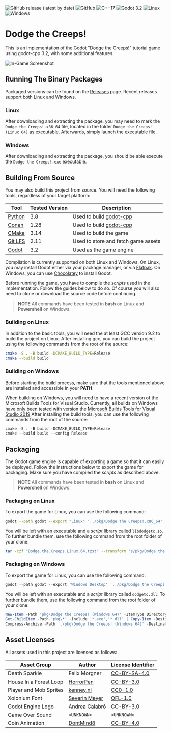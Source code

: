 ![GitHub release (latest by date)](https://img.shields.io/github/v/release/fmorgner/godot-cpp-dodge)
![GitHub](https://img.shields.io/github/license/fmorgner/godot-cpp-dodge)
![C++17](https://img.shields.io/badge/c%2B%2B-17-orange)
![Godot 3.2](https://img.shields.io/badge/Godot-3.2-blue)
![Linux](https://img.shields.io/badge/OS-Linux-green)
![Windows](https://img.shields.io/badge/OS-Windows-green)

# Dodge the Creeps!

This is an implementation of the Godot "Dodge the Creeps!" tutorial game using godot-cpp 3.2, with some additional features.

![In-Game Screenshot](screenshot.png)

## Running The Binary Packages

Packaged versions can be found on the [Releases](/releases) page.
Recent releases support both Linux and Windows.

### Linux

After downloading and extracting the package, you may need to mark the `Dodge the Creeps!.x86_64` file, located in the folder `Dodge the Creeps! (Linux 64)` as executable.
Afterwards, simply launch the executable file.

### Windows

After downloading and extracting the package, you should be able execute the `Dodge the Creeps!.exe` executable.

## Building From Source

You may also build this project from source.
You will need the following tools, regardless of your target platform:

| Tool                                   | Tested Version| Description                                                            |
|----------------------------------------|---------------|------------------------------------------------------------------------|
| [Python](https://python.org)           | 3\.8          | Used to build [godot-cpp](https://github.com/fmorgner/conan-godot-cpp) |
| [Conan](https://conan.io)              | 1\.28         | Used to build [godot-cpp](https://github.com/fmorgner/conan-godot-cpp) |
| [CMake](https://cmake.org)             | 3\.14         | Used to build the game                                                 |
| [Git LFS](https://git-lfs.github.com/) | 2\.11         | Used to store and fetch game assets                                    |
| [Godot](https://godotengine.org/)      | 3\.2          | Used as the game engine                                                |

Compilation is currently supported on both Linux and Windows.
On Linux, you may install Godot either via your package manager, or via [Flatpak](https://flathub.org/apps/details/org.godotengine.Godot).
On Windows, you can use [Chocolatey](https://chocolatey.org/packages/godot) to install Godot.

Before running the game, you have to compile the *scripts* used in the implementation.
Follow the guides below to do so.
Of course you will also need to clone or download the source code before continuing.

> **NOTE**
> All commands have been tested in **bash** on Linux and **Powershell** on Windows.

### Building on Linux

In addition to the basic tools, you will need the at least GCC version 9.2 to build the project on Linux.
After installing gcc, you can build the project using the following commands from the root of the source:

```bash
cmake -S . -B build -DCMAKE_BUILD_TYPE=Release
cmake --build build
```

### Building on Windows

Before starting the build process, make sure that the tools mentioned above are installed and accessible in your **PATH**.

When building on Windows, you will need to have a recent version of the Microsoft Builds Tools for Visual Studio.
Currently, all builds on Windows have only been tested with version the [Microsoft Builds Tools for Visual Studio 2019](https://visualstudio.microsoft.com/downloads/#build-tools-for-visual-studio-2019)
After installing the build tools, you can use the following commands from the root of the source:

```powershell
cmake -S . -B build -DCMAKE_BUILD_TYPE=Release
cmake --build build --config Release
```

## Packaging

The Godot game engine is capable of exporting a game so that it can easily be deployed.
Follow the instructions below to export the game for packaging.
Make sure you have compiled the *scripts* as described above.

> **NOTE**
> All commands have been tested in **bash** on Linux and **Powershell** on Windows.

### Packaging on Linux

To export the game for Linux, you can use the following command:

```bash
godot --path godot --export "Linux" '../pkg/Dodge the Creeps!.x86_64'
```

You will be left with an executable and a *script* library called `libdodgetc.so`.
To further bundle them, use the following command from the root folder of your clone:

```bash
tar -czf "Dodge.the.Creeps.Linux.64.tzst" --transform 's/pkg/Dodge the Creeps! (Linux 64)/' pkg/*
```

### Packaging on Windows

To export the game for Linux, you can use the following command:

```powershell
godot --path godot --export 'Windows Desktop' '../pkg/Dodge the Creeps!.exe'
```

You will be left with an executable and a *script* library called `dodgetc.dll`.
To further bundle them, use the following command from the root folder of your clone:

```powershell
New-Item -Path 'pkg\Dodge the Creeps! (Windows 64)' -ItemType Directory
Get-ChildItem -Path 'pkg\*' -Include '*.exe','*.dll' | Copy-Item -Destination 'pkg\Dodge the Creeps! (Windows 64)'
Compress-Archive -Path '.\pkg\Dodge the Creeps! (Windows 64)' -DestinationPath 'Dodge.the.Creeps.Windows.64.zip'
```

## Asset Licenses

All assets used in this project are licensed as follows:

| Asset Group            | Author                                                              | License Identifier                                          |
|------------------------|---------------------------------------------------------------------|-------------------------------------------------------------|
| Death Sparkle          | Felix Morgner                                                       | [CC-BY-SA-4.0](https://spdx.org/licenses/CC-BY-SA-4.0.html) |
| House In a Forest Loop | [HorrorPen](https://opengameart.org/content/loop-house-in-a-forest) | [CC-BY-3.0](https://spdx.org/licenses/CC-BY-3.0.html)       |
| Player and Mob Sprites | [kenney.nl](https://www.kenney.nl/assets/abstract-platformer)       | [CC0-1.0](https://spdx.org/licenses/CC0-1.0.html)           |
| Xolonium Font          | [Severin Meyer](gitlab.com/sev/xolonium)                            | [OFL-1.0](https://spdx.org/licenses/OFL-1.0.html)           |
| Godot Engine Logo      | Andrea Calabró                                                      | [CC-BY-3.0](https://spdx.org/licenses/CC-BY-3.0.html)       |
| Game Over Sound        | `<UNKNOWN>`                                                         | `<UNKNOWN>`                                                 |
| Coin Animation         | [DontMind8](https://opengameart.org/content/coin-animation)         | [CC-BY-4.0](https://spdx.org/licenses/CC-BY-4.0.html)       |
